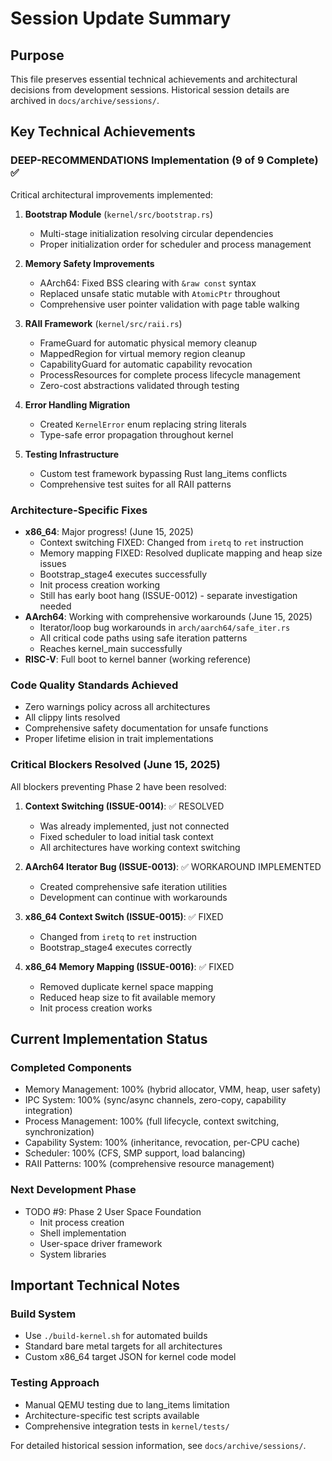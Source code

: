 # Session Update Summary

## Purpose

This file preserves essential technical achievements and architectural decisions from development sessions. Historical session details are archived in `docs/archive/sessions/`.

## Key Technical Achievements

### DEEP-RECOMMENDATIONS Implementation (9 of 9 Complete) ✅

Critical architectural improvements implemented:

1. **Bootstrap Module** (`kernel/src/bootstrap.rs`)
   - Multi-stage initialization resolving circular dependencies
   - Proper initialization order for scheduler and process management

2. **Memory Safety Improvements**
   - AArch64: Fixed BSS clearing with `&raw const` syntax
   - Replaced unsafe static mutable with `AtomicPtr` throughout
   - Comprehensive user pointer validation with page table walking

3. **RAII Framework** (`kernel/src/raii.rs`)
   - FrameGuard for automatic physical memory cleanup
   - MappedRegion for virtual memory region cleanup
   - CapabilityGuard for automatic capability revocation
   - ProcessResources for complete process lifecycle management
   - Zero-cost abstractions validated through testing

4. **Error Handling Migration**
   - Created `KernelError` enum replacing string literals
   - Type-safe error propagation throughout kernel

5. **Testing Infrastructure**
   - Custom test framework bypassing Rust lang_items conflicts
   - Comprehensive test suites for all RAII patterns

### Architecture-Specific Fixes

- **x86_64**: Major progress! (June 15, 2025)
  - Context switching FIXED: Changed from `iretq` to `ret` instruction
  - Memory mapping FIXED: Resolved duplicate mapping and heap size issues
  - Bootstrap_stage4 executes successfully
  - Init process creation working
  - Still has early boot hang (ISSUE-0012) - separate investigation needed
- **AArch64**: Working with comprehensive workarounds (June 15, 2025)
  - Iterator/loop bug workarounds in `arch/aarch64/safe_iter.rs`
  - All critical code paths using safe iteration patterns
  - Reaches kernel_main successfully
- **RISC-V**: Full boot to kernel banner (working reference)

### Code Quality Standards Achieved

- Zero warnings policy across all architectures
- All clippy lints resolved
- Comprehensive safety documentation for unsafe functions
- Proper lifetime elision in trait implementations

### Critical Blockers Resolved (June 15, 2025)

All blockers preventing Phase 2 have been resolved:

1. **Context Switching (ISSUE-0014)**: ✅ RESOLVED
   - Was already implemented, just not connected
   - Fixed scheduler to load initial task context
   - All architectures have working context switching

2. **AArch64 Iterator Bug (ISSUE-0013)**: ✅ WORKAROUND IMPLEMENTED
   - Created comprehensive safe iteration utilities
   - Development can continue with workarounds

3. **x86_64 Context Switch (ISSUE-0015)**: ✅ FIXED
   - Changed from `iretq` to `ret` instruction
   - Bootstrap_stage4 executes correctly

4. **x86_64 Memory Mapping (ISSUE-0016)**: ✅ FIXED
   - Removed duplicate kernel space mapping
   - Reduced heap size to fit available memory
   - Init process creation works

## Current Implementation Status

### Completed Components
- Memory Management: 100% (hybrid allocator, VMM, heap, user safety)
- IPC System: 100% (sync/async channels, zero-copy, capability integration)
- Process Management: 100% (full lifecycle, context switching, synchronization)
- Capability System: 100% (inheritance, revocation, per-CPU cache)
- Scheduler: 100% (CFS, SMP support, load balancing)
- RAII Patterns: 100% (comprehensive resource management)

### Next Development Phase
- TODO #9: Phase 2 User Space Foundation
  - Init process creation
  - Shell implementation
  - User-space driver framework
  - System libraries

## Important Technical Notes

### Build System
- Use `./build-kernel.sh` for automated builds
- Standard bare metal targets for all architectures
- Custom x86_64 target JSON for kernel code model

### Testing Approach
- Manual QEMU testing due to lang_items limitation
- Architecture-specific test scripts available
- Comprehensive integration tests in `kernel/tests/`

For detailed historical session information, see `docs/archive/sessions/`.